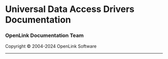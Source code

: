 <div id="udadocs" class="set" lang="en">

<div class="titlepage">

<div>

<div>

# Universal Data Access Drivers Documentation

</div>

<div>

<div class="authorgroup">

<div class="author">

### <span class="orgname">OpenLink Documentation Team</span>

</div>

</div>

</div>

<div>

Copyright © 2004-2024 OpenLink Software

</div>

</div>

------------------------------------------------------------------------

</div>

</div>

